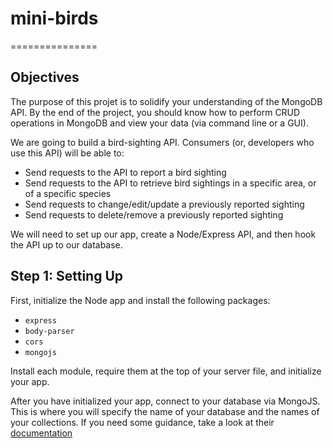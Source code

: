 # mini-birds
===============
## Objectives
The purpose of this projet is to solidify your understanding of the MongoDB API.  By the end of the project, you should know how to perform CRUD operations in MongoDB and view your data (via command line or a GUI).

We are going to build a bird-sighting API.  Consumers (or, developers who use this API) will be able to:

 * Send requests to the API to report a bird sighting 
 * Send requests to the API to retrieve bird sightings in a specific area, or of a specific species
 * Send requests to change/edit/update a previously reported sighting
 * Send requests to delete/remove a previously reported sighting

We will need to set up our app, create a Node/Express API, and then hook the API up to our database.

## Step 1: Setting Up

First, initialize the Node app and install the following packages:
 * `express`
 * `body-parser`
 * `cors`
 * `mongojs`

Install each module, require them at the top of your server file, and initialize your app.

After you have initialized your app, connect to your database via MongoJS.  This is where you will specify the name of your database and the names of your collections.  If you need some guidance, take a look at their [documentation](https://github.com/mafintosh/mongojs)
